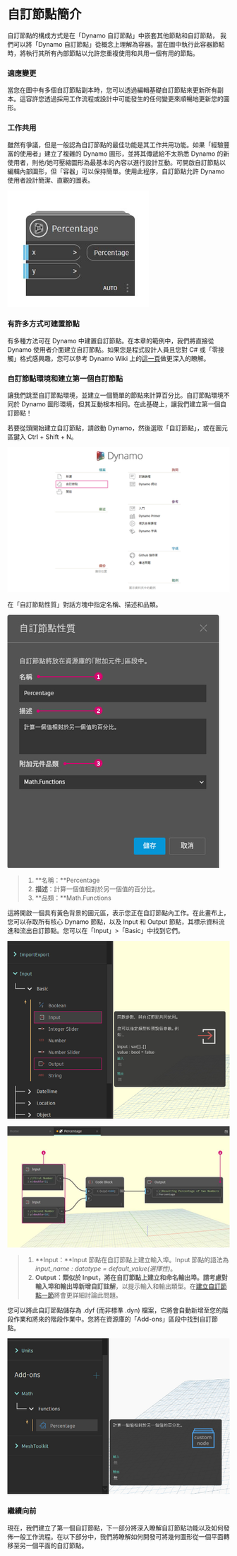# 自訂節點簡介

自訂節點的構成方式是在「Dynamo 自訂節點」中嵌套其他節點和自訂節點， 我們可以將「Dynamo 自訂節點」從概念上理解為容器。當在圖中執行此容器節點時，將執行其所有內部節點以允許您重複使用和共用一個有用的節點。

### 適應變更

當您在圖中有多個自訂節點副本時，您可以透過編輯基礎自訂節點來更新所有副本。這容許您透過採用工作流程或設計中可能發生的任何變更來順暢地更新您的圖形。

### 工作共用

雖然有爭議，但是一般認為自訂節點的最佳功能是其工作共用功能。如果「經驗豐富的使用者」建立了複雜的 Dynamo 圖形，並將其傳遞給不太熟悉 Dynamo 的新使用者，則他/她可壓縮圖形為最基本的內容以進行設計互動。可開啟自訂節點以編輯內部圖形，但「容器」可以保持簡單。使用此程序，自訂節點允許 Dynamo 使用者設計簡潔、直觀的圖表。

![](../images/6-1/1/customnodeintro-worksharing01.jpg)

### 有許多方式可建置節點

有多種方法可在 Dynamo 中建置自訂節點。在本章的範例中，我們將直接從 Dynamo 使用者介面建立自訂節點。如果您是程式設計人員且您對 C# 或「零接觸」格式感興趣，您可以參考 Dynamo Wiki 上的[這一頁](https://github.com/DynamoDS/Dynamo/wiki/How-To-Create-Your-Own-Nodes)做更深入的瞭解。

### 自訂節點環境和建立第一個自訂節點

讓我們跳至自訂節點環境，並建立一個簡單的節點來計算百分比。自訂節點環境不同於 Dynamo 圖形環境，但其互動根本相同。在此基礎上，讓我們建立第一個自訂節點！

若要從頭開始建立自訂節點，請啟動 Dynamo，然後選取「自訂節點」，或在圖元區鍵入 Ctrl + Shift + N。

![](../images/6-1/1/customnodeintro-customnodeenvironment01.jpg)

在「自訂節點性質」對話方塊中指定名稱、描述和品類。

![](../images/6-1/1/customnodeintro-customnodeenvironment02.jpg)

> 1. **名稱：**Percentage
> 2. **描述**：計算一個值相對於另一個值的百分比。
> 3. **品類：**Math.Functions

這將開啟一個具有黃色背景的圖元區，表示您正在自訂節點內工作。在此畫布上，您可以存取所有核心 Dynamo 節點，以及 Input 和 Output 節點，其標示資料流進和流出自訂節點。您可以在「Input」>「Basic」中找到它們。

![](../images/6-1/1/customnodeintro-customnodeenvironment03.jpg)

![](../images/6-1/1/customnodeintro-customnodeenvironment04.jpg)

> 1. **Input：**Input 節點在自訂節點上建立輸入埠。Input 節點的語法為 _input_name : datatype = default_value(選擇性)_。
> 2. **Output：**類似於 Input，將在自訂節點上建立和命名輸出埠。請考慮對輸入埠和輸出埠新增**自訂註解**，以提示輸入和輸出類型。在[建立自訂節點一節](2-creating.md)將會更詳細討論此問題。

您可以將此自訂節點儲存為 .dyf (而非標準 .dyn) 檔案，它將會自動新增至您的階段作業和將來的階段作業中。您將在資源庫的「Add-ons」區段中找到自訂節點。

![](../images/6-1/1/customnodeintro-customnodeenvironment05.jpg)

### 繼續向前

現在，我們建立了第一個自訂節點，下一部分將深入瞭解自訂節點功能以及如何發佈一般工作流程。在以下部分中，我們將瞭解如何開發可將幾何圖形從一個平面轉移至另一個平面的自訂節點。
